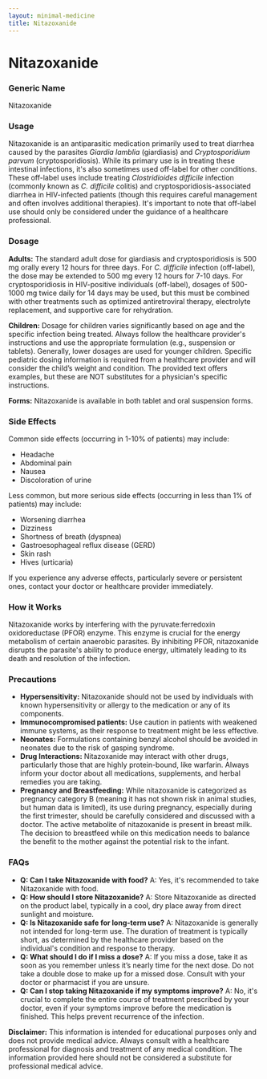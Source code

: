 ```yaml
---
layout: minimal-medicine
title: Nitazoxanide
---
```


# Nitazoxanide
### Generic Name
Nitazoxanide

### Usage
Nitazoxanide is an antiparasitic medication primarily used to treat diarrhea caused by the parasites *Giardia lamblia* (giardiasis) and *Cryptosporidium parvum* (cryptosporidiosis).  While its primary use is in treating these intestinal infections,  it's also sometimes used off-label for other conditions. These off-label uses include treating *Clostridioides difficile* infection (commonly known as *C. difficile* colitis) and cryptosporidiosis-associated diarrhea in HIV-infected patients (though this requires careful management and often involves additional therapies).  It's important to note that off-label use should only be considered under the guidance of a healthcare professional.


### Dosage

**Adults:** The standard adult dose for giardiasis and cryptosporidiosis is 500 mg orally every 12 hours for three days. For *C. difficile* infection (off-label), the dose may be extended to 500 mg every 12 hours for 7-10 days.  For cryptosporidiosis in HIV-positive individuals (off-label), dosages of 500-1000 mg twice daily for 14 days may be used, but this must be combined with other treatments such as optimized antiretroviral therapy, electrolyte replacement, and supportive care for rehydration.


**Children:**  Dosage for children varies significantly based on age and the specific infection being treated.  Always follow the healthcare provider's instructions and use the appropriate formulation (e.g., suspension or tablets). Generally, lower dosages are used for younger children.  Specific pediatric dosing information is required from a healthcare provider and will consider the child’s weight and condition.  The provided text offers examples, but these are NOT substitutes for a physician's specific instructions.

**Forms:** Nitazoxanide is available in both tablet and oral suspension forms.


### Side Effects

Common side effects (occurring in 1-10% of patients) may include:

* Headache
* Abdominal pain
* Nausea
* Discoloration of urine

Less common, but more serious side effects (occurring in less than 1% of patients) may include:

* Worsening diarrhea
* Dizziness
* Shortness of breath (dyspnea)
* Gastroesophageal reflux disease (GERD)
* Skin rash
* Hives (urticaria)

If you experience any adverse effects, particularly severe or persistent ones, contact your doctor or healthcare provider immediately.


### How it Works

Nitazoxanide works by interfering with the pyruvate:ferredoxin oxidoreductase (PFOR) enzyme. This enzyme is crucial for the energy metabolism of certain anaerobic parasites. By inhibiting PFOR, nitazoxanide disrupts the parasite's ability to produce energy, ultimately leading to its death and resolution of the infection.


### Precautions

* **Hypersensitivity:**  Nitazoxanide should not be used by individuals with known hypersensitivity or allergy to the medication or any of its components.
* **Immunocompromised patients:** Use caution in patients with weakened immune systems, as their response to treatment might be less effective.
* **Neonates:**  Formulations containing benzyl alcohol should be avoided in neonates due to the risk of gasping syndrome.
* **Drug Interactions:** Nitazoxanide may interact with other drugs, particularly those that are highly protein-bound, like warfarin.  Always inform your doctor about all medications, supplements, and herbal remedies you are taking.
* **Pregnancy and Breastfeeding:**  While nitazoxanide is categorized as pregnancy category B (meaning it has not shown risk in animal studies, but human data is limited), its use during pregnancy, especially during the first trimester, should be carefully considered and discussed with a doctor.  The active metabolite of nitazoxanide is present in breast milk.  The decision to breastfeed while on this medication needs to balance the benefit to the mother against the potential risk to the infant.


### FAQs

* **Q: Can I take Nitazoxanide with food?** A: Yes, it's recommended to take Nitazoxanide with food.
* **Q: How should I store Nitazoxanide?** A: Store Nitazoxanide as directed on the product label, typically in a cool, dry place away from direct sunlight and moisture.
* **Q: Is Nitazoxanide safe for long-term use?** A:  Nitazoxanide is generally not intended for long-term use. The duration of treatment is typically short, as determined by the healthcare provider based on the individual's condition and response to therapy.
* **Q: What should I do if I miss a dose?** A:  If you miss a dose, take it as soon as you remember unless it’s nearly time for the next dose. Do not take a double dose to make up for a missed dose. Consult with your doctor or pharmacist if you are unsure.
* **Q:  Can I stop taking Nitazoxanide if my symptoms improve?** A: No, it's crucial to complete the entire course of treatment prescribed by your doctor, even if your symptoms improve before the medication is finished. This helps prevent recurrence of the infection.


**Disclaimer:** This information is intended for educational purposes only and does not provide medical advice. Always consult with a healthcare professional for diagnosis and treatment of any medical condition.  The information provided here should not be considered a substitute for professional medical advice.
